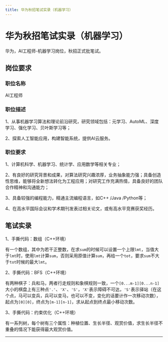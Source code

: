 ```yaml
---
title: 华为秋招笔试实录（机器学习）
---
```


# 华为秋招笔试实录（机器学习）

<script type="text/javascript" src="/include/head.js"></script>

华为，AI工程师-机器学习岗位，秋招正式批笔试。

## 岗位要求

### 职位名称

AI工程师

### 职位描述

1、从事机器学习算法和理论前沿研究，研究领域包括：元学习、AutoML、深度学习、强化学习、贝叶斯学习等；

2、探索人工智能应用，构建智能系统，提供AI云服务。

### 职位要求

1、计算机科学、机器学习、统计学、应用数学等相关专业；

2、有良好的研究背景和成果，对算法研究兴趣浓厚，业务抽象能力强；具备创造性思维，能够将全新想法转化为工程应用；对研究工作充满热情，具备良好的团队合作精神和沟通能力；

3、具备较强的编程能力，精通主流编程语言，如C++ /Java /Python等；

4、在高水平国际会议和学术期刊发表过相关论文，或有高水平竞赛获奖经历。

## 笔试实录

1、手撕代码：数组（C++环境）

有一个数组，其中为若干正整数，在求`sum`的时候可以设置一个上限`lmt`，当值大于`lmt`时，使用`lmt`计算`sum`，否则采用原值计算`sum`，再给一个`tot`，要求`sum`不大于`tot`时候的最大`lmt`。

2、手撕代码：BFS（C++环境）

有两种棋子：兵和马，两者行走规则和象棋规则一致，一个`[0...m-1][0...n-1]`大小的棋盘上有三种点`'.'`、`'X'`、`'S'`，`'X'`表示障碍不可达，`'S'`表示驿站（在这个点，马可以变兵，兵可以变马，也可以不变，变化的话要计作一次移动次数），起点为`[0][0]`，终点为`[m-1][n-1]`，求从起点到终点最小移动次数。

3、手撕代码：约束优化（C++环境）

有一系列树，每个树有三个属性：种植位置、生长半径、观赏价值，求生长半径不重叠的情况下能获得最大观赏价值。

---

<script type="text/javascript" src="/include/tail.js"></script>
